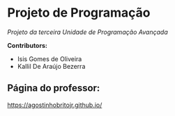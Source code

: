 # Projeto de Programação

*Projeto da terceira Unidade de Programação Avançada*

**Contributors:**
- Isis Gomes de Oliveira
- Kallil De Araújo Bezerra

## Página do professor:
https://agostinhobritojr.github.io/
